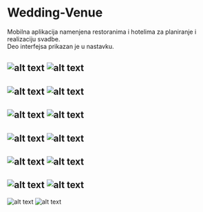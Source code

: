 # Wedding-Venue
Mobilna aplikacija namenjena restoranima i hotelima za planiranje i realizaciju svadbe.<br />
Deo interfejsa prikazan je u nastavku.

![alt text](https://github.com/TheCodingPie/Wedding-Venue/blob/master/Slike/Capture.png)
![alt text](https://github.com/TheCodingPie/Wedding-Venue/blob/master/Slike/Capture2.PNG)
-------------------------------------------------------------------------------------------
![alt text](https://github.com/TheCodingPie/Wedding-Venue/blob/master/Slike/15.PNG)
![alt text](https://github.com/TheCodingPie/Wedding-Venue/blob/master/Slike/14.PNG)
-------------------------------------------------------------------------------------------
![alt text](https://github.com/TheCodingPie/Wedding-Venue/blob/master/Slike/Capture3.png)
![alt text](https://github.com/TheCodingPie/Wedding-Venue/blob/master/Slike/Capture4.PNG)
-------------------------------------------------------------------------------------------
![alt text](https://github.com/TheCodingPie/Wedding-Venue/blob/master/Slike/Capture6.PNG)
![alt text](https://github.com/TheCodingPie/Wedding-Venue/blob/master/Slike/Capture7.PNG)
-------------------------------------------------------------------------------------------
![alt text](https://github.com/TheCodingPie/Wedding-Venue/blob/master/Slike/Capture9.PNG)
![alt text](https://github.com/TheCodingPie/Wedding-Venue/blob/master/Slike/Capture10.PNG)
-------------------------------------------------------------------------------------------
![alt text](https://github.com/TheCodingPie/Wedding-Venue/blob/master/Slike/Capture12.PNG)
![alt text](https://github.com/TheCodingPie/Wedding-Venue/blob/master/Slike/16.PNG)
-------------------------------------------------------------------------------------------
![alt text](https://github.com/TheCodingPie/Wedding-Venue/blob/master/Slike/17.PNG)
![alt text](https://github.com/TheCodingPie/Wedding-Venue/blob/master/Slike/20.PNG)
